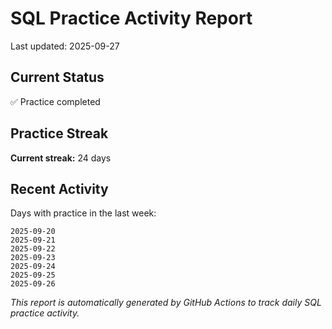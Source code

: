 # SQL Practice Activity Report

Last updated: 2025-09-27

## Current Status

✅ Practice completed

## Practice Streak

**Current streak:** 24 days

## Recent Activity

Days with practice in the last week:

```
2025-09-20
2025-09-21
2025-09-22
2025-09-23
2025-09-24
2025-09-25
2025-09-26
```

*This report is automatically generated by GitHub Actions to track daily SQL practice activity.*
